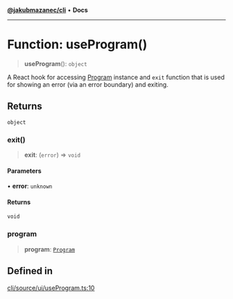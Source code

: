 [**@jakubmazanec/cli**](../README.md) • **Docs**

---

# Function: useProgram()

> **useProgram**(): `object`

A React hook for accessing [Program](../classes/Program.md) instance and `exit` function that is
used for showing an error (via an error boundary) and exiting.

## Returns

`object`

### exit()

> **exit**: (`error`) => `void`

#### Parameters

• **error**: `unknown`

#### Returns

`void`

### program

> **program**: [`Program`](../classes/Program.md)

## Defined in

[cli/source/ui/useProgram.ts:10](https://github.com/jakubmazanec/tools/blob/4ad59c6b8eb7868ab1902d25f4c1aae28b28a6e4/packages/cli/source/ui/useProgram.ts#L10)
